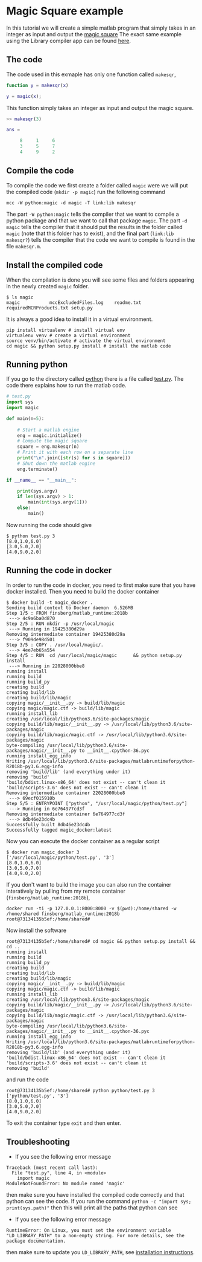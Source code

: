 # Magic Square example
In this tutorial we will create a simple matlab program that simply
takes in an integer as input and output the [magic
square](https://se.mathworks.com/help/matlab/ref/magic.html)
The exact same example using the Library compiler app can be found
[here](https://se.mathworks.com/help/compiler_sdk/gs/create-a-python-application-with-matlab-code.html).

## The code
The code used in this exmaple has only one function called `makesqr`, 

```matlab
function y = makesqr(x)

y = magic(x);
```
This function simply takes an integer as input and output the magic
square. 
```matlab
>> makesqr(3)

ans =

     8     1     6
     3     5     7
     4     9     2

```

## Compile the code
To compile the code we first create a folder called `magic` were we
will put the compiled code (`mkdir -p magic`) run the following command
```shell
mcc -W python:magic -d magic -T link:lib makesqr
```
The part `-W python:magic` tells the compiler that we want to compile
a python package and that we want to call that package `magic`. The
part `-d magic` tells the compiler that it should put the results in
the folder called `magic` (note that this folder has to exist), and
the final part (`link:lib makesqr?`) tells the compiler that the code
we want to compile is found in the file `makesqr.m`. 

## Install the compiled code
When the compilation is done you will see some files and folders
appearing in the newly created `magic` folder. 

```shell
$ ls magic
magic			mccExcludedFiles.log	readme.txt		requiredMCRProducts.txt	setup.py
```
It is always a good idea to install it in a virtual environment.
```
pip install virtualenv # install virtual env
virtualenv venv # create a virtual environment
source venv/bin/activate # activate the virtual environment
cd magic && python setup.py install # install the matlab code
```

## Running python
If you go to the directory called [python](python) there is a file
called [test.py](python/test.py).
The code there explains how to run the matlab code.
```python
# test.py
import sys
import magic

def main(n=5):
    
    # Start a matlab engine
    eng = magic.initialize()
    # Compute the magic square
    square = eng.makesqr(n)
    # Print it with each row on a separate line
    print("\n".join([str(s) for s in square]))
    # Shut down the matlab engine
    eng.terminate()

if __name__ == "__main__":

    print(sys.argv)
    if len(sys.argv) > 1:
        main(int(sys.argv[1]))
    else:
        main()

```
Now running the code should give
```shell
$ python test.py 3
[8.0,1.0,6.0]
[3.0,5.0,7.0]
[4.0,9.0,2.0]
```

## Running the code in docker

In order to run the code in docker, you need to first make sure that
you have docker installed. Then you need to build the docker container

```shell
$ docker build -t magic_docker .
Sending build context to Docker daemon  6.526MB
Step 1/5 : FROM finsberg/matlab_runtime:2018b
 ---> 4c9a6ba0d870
Step 2/5 : RUN mkdir -p /usr/local/magic
 ---> Running in 19425380d29a
Removing intermediate container 19425380d29a
 ---> f909de98d501
Step 3/5 : COPY . /usr/local/magic/.
 ---> 4ee7eb65a554
Step 4/5 : RUN  cd /usr/local/magic/magic      && python setup.py install
 ---> Running in 22028000bbe8
running install
running build
running build_py
creating build
creating build/lib
creating build/lib/magic
copying magic/__init__.py -> build/lib/magic
copying magic/magic.ctf -> build/lib/magic
running install_lib
creating /usr/local/lib/python3.6/site-packages/magic
copying build/lib/magic/__init__.py -> /usr/local/lib/python3.6/site-packages/magic
copying build/lib/magic/magic.ctf -> /usr/local/lib/python3.6/site-packages/magic
byte-compiling /usr/local/lib/python3.6/site-packages/magic/__init__.py to __init__.cpython-36.pyc
running install_egg_info
Writing /usr/local/lib/python3.6/site-packages/matlabruntimeforpython-R2018b-py3.6.egg-info
removing 'build/lib' (and everything under it)
removing 'build'
'build/bdist.linux-x86_64' does not exist -- can't clean it
'build/scripts-3.6' does not exist -- can't clean it
Removing intermediate container 22028000bbe8
 ---> 69ecf015910b
Step 5/5 : ENTRYPOINT ["python", "/usr/local/magic/python/test.py"]
 ---> Running in 6e764977cd3f
Removing intermediate container 6e764977cd3f
 ---> 8db46e23dc4b
Successfully built 8db46e23dc4b
Successfully tagged magic_docker:latest
```

Now you can execute the docker container as a regular script
```shell
$ docker run magic_docker 3
['/usr/local/magic/python/test.py', '3']
[8.0,1.0,6.0]
[3.0,5.0,7.0]
[4.0,9.0,2.0]
```

If you don't want to build the image you can also run the container
interatively by pulling from my remote container (`finsberg/matlab_runtime:2018b`),
```shell
docker run -ti -p 127.0.0.1:8000:8000 -v $(pwd):/home/shared -w /home/shared finsberg/matlab_runtime:2018b
root@73134135b5ef:/home/shared#
```
Now install the software
```shell
root@73134135b5ef:/home/shared# cd magic && python setup.py install && cd ..
running install
running build
running build_py
creating build
creating build/lib
creating build/lib/magic
copying magic/__init__.py -> build/lib/magic
copying magic/magic.ctf -> build/lib/magic
running install_lib
creating /usr/local/lib/python3.6/site-packages/magic
copying build/lib/magic/__init__.py -> /usr/local/lib/python3.6/site-packages/magic
copying build/lib/magic/magic.ctf -> /usr/local/lib/python3.6/site-packages/magic
byte-compiling /usr/local/lib/python3.6/site-packages/magic/__init__.py to __init__.cpython-36.pyc
running install_egg_info
Writing /usr/local/lib/python3.6/site-packages/matlabruntimeforpython-R2018b-py3.6.egg-info
removing 'build/lib' (and everything under it)
'build/bdist.linux-x86_64' does not exist -- can't clean it
'build/scripts-3.6' does not exist -- can't clean it
removing 'build'
```
and run the code
```shell
root@73134135b5ef:/home/shared# python python/test.py 3
['python/test.py', '3']
[8.0,1.0,6.0]
[3.0,5.0,7.0]
[4.0,9.0,2.0]
```

To exit the container type `exit` and then enter. 

## Troubleshooting

* If you see the following error message
```shell
Traceback (most recent call last):
  File "test.py", line 4, in <module>
    import magic
ModuleNotFoundError: No module named 'magic'
```
then make sure you have installed the compiled code correctly and that
python can see the code. If you run the command `python -c "import
sys; print(sys.path)"` then this will print all the paths that python
can see

* If you see the following error message
```shell
RuntimeError: On Linux, you must set the environment variable "LD_LIBRARY_PATH" to a non-empty string. For more details, see the package documentation.
```
then make sure to update you `LD_LIBRARY_PATH`, see [installation instructions](../../docs/install.md).
